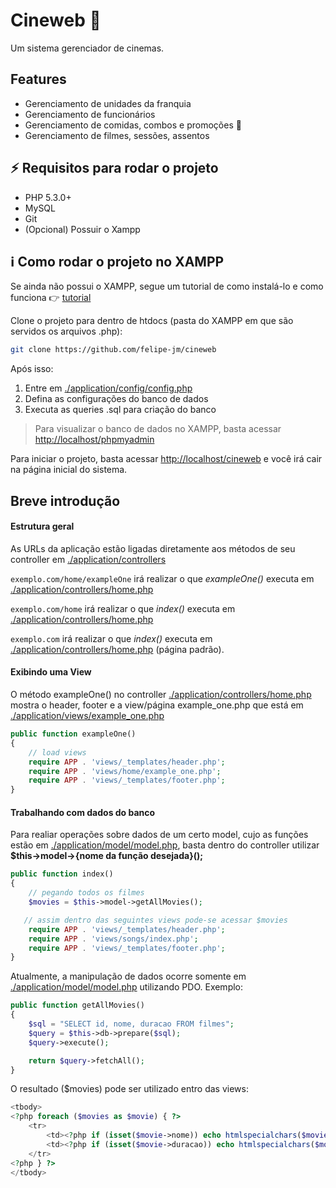 # Cineweb :movie_camera:

Um sistema gerenciador de cinemas.

## Features

- Gerenciamento de unidades da franquia
- Gerenciamento de funcionários
- Gerenciamento de comidas, combos e promoções :chocolate_bar:
- Gerenciamento de filmes, sessões, assentos

## :zap: Requisitos para rodar o projeto

- PHP 5.3.0+
- MySQL
- Git
- (Opcional) Possuir o Xampp

## :information_source: Como rodar o projeto no XAMPP

Se ainda não possui o XAMPP, segue um tutorial de como instalá-lo e como funciona :point_right: [tutorial](https://www.youtube.com/watch?v=L-0prC44hbY)

Clone o projeto para dentro de htdocs (pasta do XAMPP em que são servidos os arquivos .php):

```bash
git clone https://github.com/felipe-jm/cineweb
```

Após isso:

1. Entre em [./application/config/config.php](./application/config/config.php)
2. Defina as configurações do banco de dados
3. Executa as queries .sql para criação do banco

> Para visualizar o banco de dados no XAMPP, basta acessar [http://localhost/phpmyadmin](http://localhost/phpmyadmin)

Para iniciar o projeto, basta acessar [http://localhost/cineweb](http://localhost/cineweb) e você irá cair na página inicial do sistema.

## Breve introdução

#### Estrutura geral

As URLs da aplicação estão ligadas diretamente aos métodos de seu controller em [./application/controllers](./application/controllers)

`exemplo.com/home/exampleOne` irá realizar o que _exampleOne()_ executa em [./application/controllers/home.php](./application/controllers/home.php)

`exemplo.com/home` irá realizar o que _index()_ executa em [./application/controllers/home.php](./application/controllers/home.php)

`exemplo.com` irá realizar o que _index()_ executa em [./application/controllers/home.php](./application/controllers/home.php) (página padrão).

#### Exibindo uma View

O método exampleOne() no controller [./application/controllers/home.php](./application/controllers/home.php) mostra o header, footer e a view/página example_one.php que está em [./application/views/example_one.php](./application/views/example_one.php)

```php
public function exampleOne()
{
    // load views
    require APP . 'views/_templates/header.php';
    require APP . 'views/home/example_one.php';
    require APP . 'views/_templates/footer.php';
}
```

#### Trabalhando com dados do banco

Para realiar operações sobre dados de um certo model, cujo as funções estão em [./application/model/model.php](./application/model/model.php), basta dentro do controller utilizar **$this->model->{nome da função desejada}();**

```php
public function index()
{
    // pegando todos os filmes
    $movies = $this->model->getAllMovies();

   // assim dentro das seguintes views pode-se acessar $movies
    require APP . 'views/_templates/header.php';
    require APP . 'views/songs/index.php';
    require APP . 'views/_templates/footer.php';
}
```

Atualmente, a manipulação de dados ocorre somente em [./application/model/model.php](./application/model/model.php) utilizando PDO. Exemplo:

```php
public function getAllMovies()
{
    $sql = "SELECT id, nome, duracao FROM filmes";
    $query = $this->db->prepare($sql);
    $query->execute();

    return $query->fetchAll();
}
```

O resultado ($movies) pode ser utilizado entro das views:

```php
<tbody>
<?php foreach ($movies as $movie) { ?>
    <tr>
        <td><?php if (isset($movie->nome)) echo htmlspecialchars($movie->nome, ENT_QUOTES, 'UTF-8'); ?></td>
        <td><?php if (isset($movie->duracao)) echo htmlspecialchars($movie->duracao, ENT_QUOTES, 'UTF-8'); ?></td>
    </tr>
<?php } ?>
</tbody>
```
